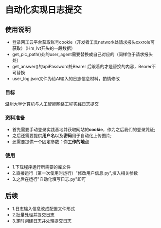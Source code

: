 # 自动化实现日志提交

## 使用说明
- 登录网工云平台获取账号cookie（开发者工具network处请求报头xxxrole可获取）（Hm_lvt开头的一段数据）<br>
- get_pic_path()处的user_agent需要替换成自己对应的（同样位于请求报头处）<br>
- get_answer()的apiPassword处Bearer 后跟着的才是替换的内容，Bearer不可替换<br>
- user_log.json文件为给AI输入的日志信息材料，酌情修改<br>

### 目标
温州大学计算机与人工智能网络工程实践日志提交
### 资料准备
- 首先需要手动登录实践基地并获取网站的**cookie**，作为之后我们的登录凭证;<br>
- 之后还需要提供**用户名**以及**密码**用于自动化上传图片;<br>
- 还需要提供一个固定参数：你**工作的地点**
### 使用
- 1.下载程序运行所需要的库文件<br>
- 2.直接运行（第一次使用时运行）"修改用户信息.py",填入相关参数<br>
- 3.之后在运行"自动化填写日志.py"即可<br>
## 后续
- 1.日志输入信息改成配置文件形式<br>
- 2.批量处理并提交日志<br>
- 3.定时创建日志并处理提交日志<br>


